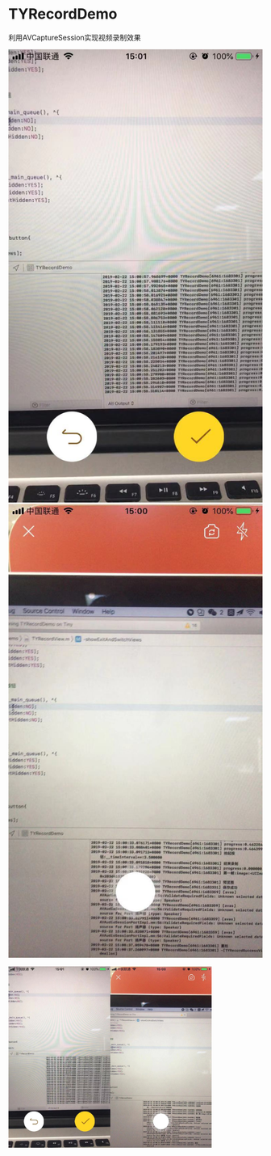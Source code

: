 # TYRecordDemo
利用AVCaptureSession实现视频录制效果 

![](https://github.com/qqcc1388/TYRecordDemo/blob/master/WechatIMG175.jpeg)
![](https://github.com/qqcc1388/TYRecordDemo/blob/master/WechatIMG176.jpeg)

<div style="text-align:left">
<img src="https://github.com/qqcc1388/TYRecordDemo/blob/master/WechatIMG175.jpeg" width="40%" height="40%"><img src="https://github.com/qqcc1388/TYRecordDemo/blob/master/WechatIMG176.jpeg" width="40%" height="40%">
</div>
